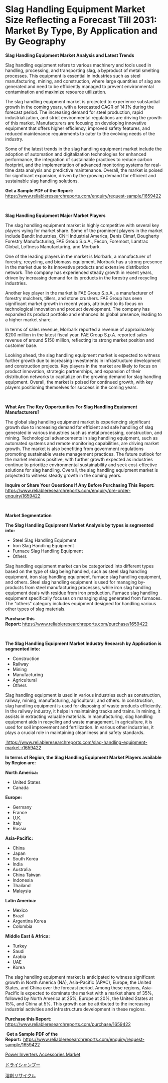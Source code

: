 <p><h1>Slag Handling Equipment Market Size Reflecting a Forecast Till 2031: Market By Type, By Application and By Geography</h1></p><p><strong>Slag Handling Equipment Market Analysis and Latest Trends</strong></p>
<p><p>Slag handling equipment refers to various machinery and tools used in handling, processing, and transporting slag, a byproduct of metal smelting processes. This equipment is essential in industries such as steel manufacturing, mining, and construction, where large quantities of slag are generated and need to be efficiently managed to prevent environmental contamination and maximize resource utilization.</p><p>The slag handling equipment market is projected to experience substantial growth in the coming years, with a forecasted CAGR of 14.1% during the forecast period. The increasing demand for steel production, rapid industrialization, and strict environmental regulations are driving the growth of this market. Manufacturers are focusing on developing innovative equipment that offers higher efficiency, improved safety features, and reduced maintenance requirements to cater to the evolving needs of the industry.</p><p>Some of the latest trends in the slag handling equipment market include the adoption of automation and digitalization technologies for enhanced performance, the integration of sustainable practices to reduce carbon footprint, and the implementation of advanced monitoring systems for real-time data analysis and predictive maintenance. Overall, the market is poised for significant expansion, driven by the growing demand for efficient and sustainable slag handling solutions.</p></p>
<p><strong>Get a Sample PDF of the Report:&nbsp;</strong> <a href="https://www.reliableresearchreports.com/enquiry/request-sample/1659422">https://www.reliableresearchreports.com/enquiry/request-sample/1659422</a></p>
<p>&nbsp;</p>
<p><strong>Slag Handling Equipment Major Market Players</strong></p>
<p><p>The slag handling equipment market is highly competitive with several key players vying for market share. Some of the prominent players in the market include Bandit Industries, CNH Industrial America, Denis Cimaf, Dougherty Forestry Manufacturing, FAE Group S.p.A., Fecon, Foremost, Lamtrac Global, Loftness Manufacturing, and Morbark.</p><p>One of the leading players in the market is Morbark, a manufacturer of forestry, recycling, and biomass equipment. Morbark has a strong presence in the market due to its innovative products and extensive distribution network. The company has experienced steady growth in recent years, driven by increasing demand for its products in the forestry and recycling industries.</p><p>Another key player in the market is FAE Group S.p.A., a manufacturer of forestry mulchers, tillers, and stone crushers. FAE Group has seen significant market growth in recent years, attributed to its focus on technological innovation and product development. The company has expanded its product portfolio and enhanced its global presence, leading to a higher market share.</p><p>In terms of sales revenue, Morbark reported a revenue of approximately $200 million in the latest fiscal year. FAE Group S.p.A. reported sales revenue of around $150 million, reflecting its strong market position and customer base.</p><p>Looking ahead, the slag handling equipment market is expected to witness further growth due to increasing investments in infrastructure development and construction projects. Key players in the market are likely to focus on product innovation, strategic partnerships, and expansion of their distribution networks to capitalize on the growing demand for slag handling equipment. Overall, the market is poised for continued growth, with key players positioning themselves for success in the coming years.</p></p>
<p>&nbsp;</p>
<p><strong>What Are The Key Opportunities For Slag Handling Equipment Manufacturers?</strong></p>
<p><p>The global slag handling equipment market is experiencing significant growth due to increasing demand for efficient and safe handling of slag generated in various industries such as metal processing, construction, and mining. Technological advancements in slag handling equipment, such as automated systems and remote monitoring capabilities, are driving market growth. The market is also benefiting from government regulations promoting sustainable waste management practices. The future outlook for the market remains positive, with further growth expected as industries continue to prioritize environmental sustainability and seek cost-effective solutions for slag handling. Overall, the slag handling equipment market is projected to witness steady growth in the coming years.</p></p>
<p><strong>Inquire or Share Your Questions If Any Before Purchasing This Report:</strong> <a href="https://www.reliableresearchreports.com/enquiry/pre-order-enquiry/1659422">https://www.reliableresearchreports.com/enquiry/pre-order-enquiry/1659422</a></p>
<p>&nbsp;</p>
<p><strong>Market Segmentation</strong></p>
<p><strong>The Slag Handling Equipment Market Analysis by types is segmented into:</strong></p>
<p><ul><li>Steel Slag Handling Equipment</li><li>Iron Slag Handling Equipment</li><li>Furnace Slag Handling Equipment</li><li>Others</li></ul></p>
<p><p>Slag handling equipment market can be categorized into different types based on the type of slag being handled, such as steel slag handling equipment, iron slag handling equipment, furnace slag handling equipment, and others. Steel slag handling equipment is used for managing by-products from steel manufacturing processes, while iron slag handling equipment deals with residue from iron production. Furnace slag handling equipment specifically focuses on managing slag generated from furnaces. The "others" category includes equipment designed for handling various other types of slag materials.</p></p>
<p><strong>Purchase this Report:&nbsp;</strong><a href="https://www.reliableresearchreports.com/purchase/1659422">https://www.reliableresearchreports.com/purchase/1659422</a></p>
<p>&nbsp;</p>
<p><strong>The Slag Handling Equipment Market Industry Research by Application is segmented into:</strong></p>
<p><ul><li>Construction</li><li>Railway</li><li>Mining</li><li>Manufacturing</li><li>Agricultural</li><li>Others</li></ul></p>
<p><p>Slag handling equipment is used in various industries such as construction, railway, mining, manufacturing, agricultural, and others. In construction, slag handling equipment is used for disposing of waste products efficiently. In the railway industry, it helps in maintaining tracks and trains. In mining, it assists in extracting valuable materials. In manufacturing, slag handling equipment aids in recycling and waste management. In agriculture, it is used for soil improvement and fertilization. In various other industries, it plays a crucial role in maintaining cleanliness and safety standards.</p></p>
<p><a href="https://www.reliableresearchreports.com/slag-handling-equipment-market-r1659422">&nbsp;https://www.reliableresearchreports.com/slag-handling-equipment-market-r1659422</a></p>
<p><strong>In terms of Region, the Slag Handling Equipment Market Players available by Region are:</strong></p>
<p>
    <p> <strong> North America: </strong>
        <ul>
            <li>United States</li>
            <li>Canada</li>
        </ul>
        </p> 
    <p> <strong> Europe: </strong>
        <ul>
            <li>Germany</li>
            <li>France</li>
            <li>U.K.</li>
            <li>Italy</li>
            <li>Russia</li>
        </ul>
        </p> 
    <p> <strong> Asia-Pacific: </strong>
        <ul>
            <li>China</li>
            <li>Japan</li>
            <li>South Korea</li>
            <li>India</li>
            <li>Australia</li>
            <li>China Taiwan</li>
            <li>Indonesia</li>
            <li>Thailand</li>
            <li>Malaysia</li>
        </ul>
        </p> 
    <p> <strong> Latin America: </strong>
        <ul>
            <li>Mexico</li>
            <li>Brazil</li>
            <li>Argentina Korea</li>
            <li>Colombia</li>
        </ul>
        </p> 
    <p> <strong> Middle East & Africa: </strong>
        <ul>
            <li>Turkey</li>
            <li>Saudi</li>
            <li>Arabia</li>
            <li>UAE</li>
            <li>Korea</li>
        </ul>
    </p>
    </p>
<p><p>The slag handling equipment market is anticipated to witness significant growth in North America (NA), Asia-Pacific (APAC), Europe, the United States, and China over the forecast period. Among these regions, Asia-Pacific is expected to dominate the market with a market share of 35%, followed by North America at 25%, Europe at 20%, the United States at 15%, and China at 5%. This growth can be attributed to the increasing industrial activities and infrastructure development in these regions.</p></p>
<p><strong>Purchase this Report: </strong><a href="https://www.reliableresearchreports.com/purchase/1659422">https://www.reliableresearchreports.com/purchase/1659422</a></p>
<p>&nbsp;<strong>Get a Sample PDF of the Report:&nbsp;&nbsp;</strong><a href="https://www.reliableresearchreports.com/enquiry/request-sample/1659422">https://www.reliableresearchreports.com/enquiry/request-sample/1659422</a></p>
<p><strong></strong></p>
<p><p><a href="https://github.com/RichRobinson5/Market-Research-Report-List-4/blob/main/power-inverters-accessories-market.md">Power Inverters Accessories Market</a></p><p><a href="https://medium.com/@queenlitle19361/%E3%83%89%E3%83%A9%E3%82%A4%E3%82%B7%E3%83%A3%E3%83%B3%E3%83%97%E3%83%BC%E3%83%9E%E3%83%BC%E3%82%B1%E3%83%83%E3%83%88%E3%81%AE%E5%88%86%E6%9E%90-%E3%82%B0%E3%83%AD%E3%83%BC%E3%83%90%E3%83%AB%E7%94%A3%E6%A5%AD%E3%81%AE%E8%A6%8B%E9%80%9A%E3%81%97%E3%81%A8%E4%BA%88%E6%B8%AC-2024%E5%B9%B4%E3%81%8B%E3%82%892031%E5%B9%B4-880fc33dc51b">ドライシャンプー</a></p><p><a href="https://medium.com/@amandasantosxavier51/%E6%BA%B6%E5%89%A4%E3%83%AA%E3%82%B5%E3%82%A4%E3%82%AF%E3%83%AA%E3%83%B3%E3%82%B0%E3%81%AE%E5%B8%82%E5%A0%B4%E5%88%86%E6%9E%90-%E3%81%9D%E3%81%AEcagr-%E5%B8%82%E5%A0%B4%E3%82%BB%E3%82%B0%E3%83%A1%E3%83%B3%E3%83%86%E3%83%BC%E3%82%B7%E3%83%A7%E3%83%B3-%E3%81%8A%E3%82%88%E3%81%B3%E3%82%B0%E3%83%AD%E3%83%BC%E3%83%90%E3%83%AB%E7%94%A3%E6%A5%AD%E6%A6%82%E8%A6%81-a5249c98cfaf">溶剤リサイクル</a></p></p>